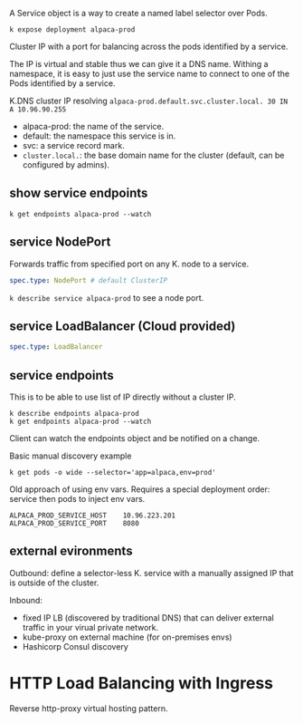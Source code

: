 A Service object is a way to create a named label selector over Pods.

```
k expose deployment alpaca-prod
```

Cluster IP with a port for balancing across the pods identified by a service.

The IP is virtual and stable thus we can give it a DNS name. Withing a namespace, it is easy to just use the service name to connect to one of the Pods identified by a service.

K.DNS cluster IP resolving
`alpaca-prod.default.svc.cluster.local. 30 IN A 10.96.90.255`

- alpaca-prod: the name of the service.
- default: the namespace this service is in.
- svc: a service record mark.
- `cluster.local.`: the base domain name for the cluster (default, can be configured by admins).

## show service endpoints

`k get endpoints alpaca-prod --watch`

## service NodePort

Forwards traffic from specified port on any K. node to a service.

```yaml
spec.type: NodePort # default ClusterIP
```

`k describe service alpaca-prod` to see a node port.

## service LoadBalancer (Cloud provided)

```yaml
spec.type: LoadBalancer
```

## service endpoints

This is to be able to use list of IP directly without a cluster IP.

```
k describe endpoints alpaca-prod
k get endpoints alpaca-prod --watch
```

Client can watch the endpoints object and be notified on a change.

Basic manual discovery example

```
k get pods -o wide --selector='app=alpaca,env=prod'
```

Old approach of using env vars. Requires a special deployment order: service then pods to inject env vars.

```
ALPACA_PROD_SERVICE_HOST	10.96.223.201
ALPACA_PROD_SERVICE_PORT	8080
```


## external evironments

Outbound: define a selector-less K. service with a manually assigned IP that is outside of the cluster.

Inbound:

- fixed IP LB (discovered by traditional DNS) that can deliver external traffic in your virual private network.
- kube-proxy on external machine (for on-premises envs)
- Hashicorp Consul discovery

# HTTP Load Balancing with Ingress

Reverse http-proxy virtual hosting pattern.
